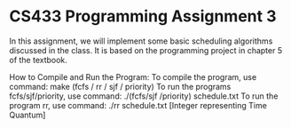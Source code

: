 # CS433 Programming Assignment 3

In this assignment, we will implement some basic scheduling algorithms discussed in the class. It is based on the programming project in chapter 5 of the textbook. 

How to Compile and Run the Program:
To compile the program, use command: make (fcfs / rr / sjf / priority)
To run the programs fcfs/sjf/priority, use command: ./(fcfs/sjf /priority) schedule.txt
To run the program rr, use command: ./rr schedule.txt [Integer representing Time Quantum]
